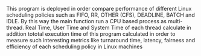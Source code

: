 This program is deployed in order compare performance of different Linux scheduling policies such as FIFO, RR, OTHER (CFS), DEADLINE, BATCH and IDLE.
By this way the main function run a CPU based process as multi-thread.
Real Time, User Time and System Time of each thread calculate in addition tototal execution time of this program calculated in order to measure such interesting metrics like turnaround time, latency, fairness and efficiency of each scheduling policy in Linux machines 
